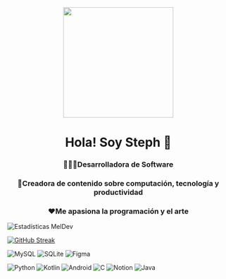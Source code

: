
<div id="header" align="center">
    <img src="https://64.media.tumblr.com/38b1724765eadf9335bebcbb749584c8/f88674de97e340e8-a9/s2549x1823/8bd592a3b4e72f99a15d9eff9a395b8120e6984a.gif" width="250"/>
    <h1 align="center">Hola! Soy Steph 🌷</h1>
    <h3 align="center">👩🏻‍💻Desarrolladora de Software</h3>
    <h3 align="center">🎨Creadora de contenido sobre computación, tecnología y productividad </h3>
    <h3 align="center">❤️Me apasiona la programación y el arte </h3>
</div>

![Estadísticas MelDev](https://github-readme-stats.vercel.app/api?username=stephaniemelisav&count_private=true&show_icons=true&theme=radical&hide_rank=false)

[![GitHub Streak](https://github-readme-streak-stats.herokuapp.com?user=stephaniemelisav&theme=radical&hide_border=true&border_radius=5.3&date_format=M%20j%5B%2C%20Y%5D)](https://git.io/streak-stats)

![MySQL](https://img.shields.io/badge/mysql-4479A1.svg?style=for-the-badge&logo=mysql&logoColor=white)
![SQLite](https://img.shields.io/badge/sqlite-%2307405e.svg?style=for-the-badge&logo=sqlite&logoColor=white)
![Figma](https://img.shields.io/badge/figma-%23F24E1E.svg?style=for-the-badge&logo=figma&logoColor=white)

![Python](https://img.shields.io/badge/python-3670A0?style=for-the-badge&logo=python&logoColor=ffdd54)
![Kotlin](https://img.shields.io/badge/kotlin-%237F52FF.svg?style=for-the-badge&logo=kotlin&logoColor=white)
![Android](https://img.shields.io/badge/Android-3DDC84?style=for-the-badge&logo=android&logoColor=white)
![C](https://img.shields.io/badge/c-%2300599C.svg?style=for-the-badge&logo=c&logoColor=white)
![Notion](https://img.shields.io/badge/Notion-%23000000.svg?style=for-the-badge&logo=notion&logoColor=white)
![Java](https://img.shields.io/badge/java-%23ED8B00.svg?style=for-the-badge&logo=openjdk&logoColor=white)
